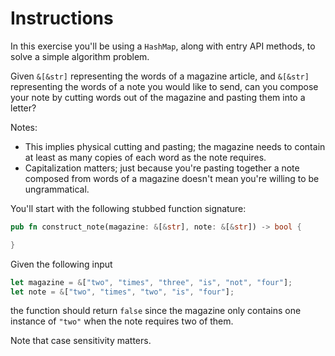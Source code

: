 # Instructions

In this exercise you'll be using a `HashMap`, along with entry API methods, to solve a simple algorithm problem.

Given `&[&str]` representing the words of a magazine article, and `&[&str]` representing the words of a note you would like to send, can you compose your note by cutting words out of the magazine and pasting them into a letter? 

Notes: 

- This implies physical cutting and pasting; the magazine needs to contain at least as many copies of each word as the note requires.
- Capitalization matters; just because you're pasting together a note composed from words of a magazine doesn't mean you're willing to be ungrammatical.

You'll start with the following stubbed function signature:

```rust
pub fn construct_note(magazine: &[&str], note: &[&str]) -> bool {

}
```

Given the following input

```rust
let magazine = &["two", "times", "three", "is", "not", "four"];
let note = &["two", "times", "two", "is", "four"];
```

the function should return `false` since the magazine only contains one instance of `"two"` when the note requires two of them.

Note that case sensitivity matters.
